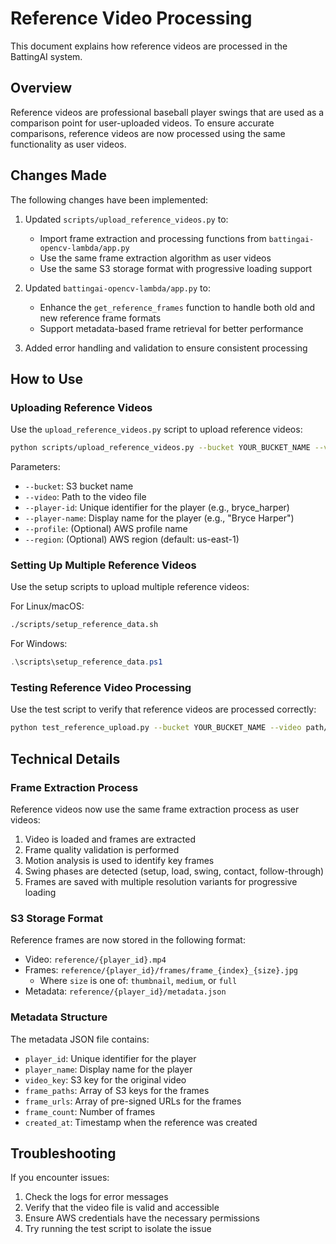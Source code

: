 # Reference Video Processing

This document explains how reference videos are processed in the BattingAI system.

## Overview

Reference videos are professional baseball player swings that are used as a comparison point for user-uploaded videos. To ensure accurate comparisons, reference videos are now processed using the same functionality as user videos.

## Changes Made

The following changes have been implemented:

1. Updated `scripts/upload_reference_videos.py` to:
   - Import frame extraction and processing functions from `battingai-opencv-lambda/app.py`
   - Use the same frame extraction algorithm as user videos
   - Use the same S3 storage format with progressive loading support

2. Updated `battingai-opencv-lambda/app.py` to:
   - Enhance the `get_reference_frames` function to handle both old and new reference frame formats
   - Support metadata-based frame retrieval for better performance

3. Added error handling and validation to ensure consistent processing

## How to Use

### Uploading Reference Videos

Use the `upload_reference_videos.py` script to upload reference videos:

```bash
python scripts/upload_reference_videos.py --bucket YOUR_BUCKET_NAME --video path/to/video.mp4 --player-id player_name --player-name "Player Name"
```

Parameters:
- `--bucket`: S3 bucket name
- `--video`: Path to the video file
- `--player-id`: Unique identifier for the player (e.g., bryce_harper)
- `--player-name`: Display name for the player (e.g., "Bryce Harper")
- `--profile`: (Optional) AWS profile name
- `--region`: (Optional) AWS region (default: us-east-1)

### Setting Up Multiple Reference Videos

Use the setup scripts to upload multiple reference videos:

For Linux/macOS:
```bash
./scripts/setup_reference_data.sh
```

For Windows:
```powershell
.\scripts\setup_reference_data.ps1
```

### Testing Reference Video Processing

Use the test script to verify that reference videos are processed correctly:

```bash
python test_reference_upload.py --bucket YOUR_BUCKET_NAME --video path/to/video.mp4 --player-id test_player --player-name "Test Player"
```

## Technical Details

### Frame Extraction Process

Reference videos now use the same frame extraction process as user videos:

1. Video is loaded and frames are extracted
2. Frame quality validation is performed
3. Motion analysis is used to identify key frames
4. Swing phases are detected (setup, load, swing, contact, follow-through)
5. Frames are saved with multiple resolution variants for progressive loading

### S3 Storage Format

Reference frames are now stored in the following format:

- Video: `reference/{player_id}.mp4`
- Frames: `reference/{player_id}/frames/frame_{index}_{size}.jpg`
  - Where `size` is one of: `thumbnail`, `medium`, or `full`
- Metadata: `reference/{player_id}/metadata.json`

### Metadata Structure

The metadata JSON file contains:
- `player_id`: Unique identifier for the player
- `player_name`: Display name for the player
- `video_key`: S3 key for the original video
- `frame_paths`: Array of S3 keys for the frames
- `frame_urls`: Array of pre-signed URLs for the frames
- `frame_count`: Number of frames
- `created_at`: Timestamp when the reference was created

## Troubleshooting

If you encounter issues:

1. Check the logs for error messages
2. Verify that the video file is valid and accessible
3. Ensure AWS credentials have the necessary permissions
4. Try running the test script to isolate the issue
